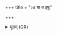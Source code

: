 +++
title = "०७ या त इषुः"

+++
<details><summary>मूलम् (GR)</summary>

या त इषुः शिवतमा  
शिवं बभूव ते धनुः ।  
शिवा शरव्या या तव  
तया नो मृड जीवसे ॥
</details>